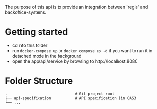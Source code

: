 The purpose of this api is to provide an integration between 'regie' and backoffice-systems.

# Getting started

* cd into this folder
* run `docker-compose up` or `docker-compose up -d` if you want to run it in detached mode in the background
* open the app/api/service by browsing to http://localhost:8080

# Folder Structure

    .                               # Git project root
    ├── api-specification           # API specification (in OAS3)
    └── ...
